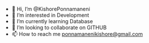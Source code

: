 - 👋 Hi, I’m @KishorePonnamaneni
- 👀 I’m interested in Development
- 🌱 I’m currently learning Database
- 💞️ I’m looking to collaborate on GITHUB
- 📫 How to reach me ponnamanenikishore@gmail.com

<!---
KishorePonnamaneni/KishorePonnamaneni is a ✨ special ✨ repository because its `README.md` (this file) appears on your GitHub profile.
You can click the Preview link to take a look at your changes.
--->
